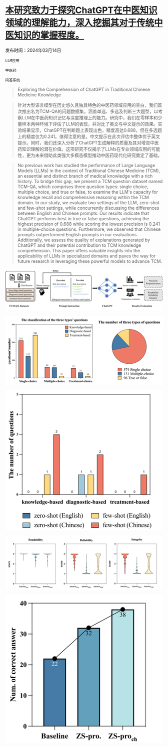 # [本研究致力于探究ChatGPT在中医知识领域的理解能力，深入挖掘其对于传统中医知识的掌握程度。](https://arxiv.org/abs/2403.09164)

发布时间：2024年03月14日

`LLM应用`

`中医药`

`问答系统`

> Exploring the Comprehension of ChatGPT in Traditional Chinese Medicine Knowledge

> 针对大型语言模型在历史悠久且独具特色的中医药领域应用的空白，我们首次推出名为TCM-QA的问题数据集，涵盖单选、多选及判断三大题型，以考察LLM在中医药知识记忆与深度推理上的能力。研究中，我们在零样本和少量样本两种环境下评估了LLM的表现，并对比了英文与中文提示的效果。实验结果显示，ChatGPT在判断题上表现出色，精度高达0.688，但在多选题上的精度仅为0.241。值得注意的是，中文提示在此次评估中整体优于英文提示。同时，我们还深入分析了ChatGPT生成解释的质量及其对增进中医药知识理解的潜在价值。这项研究不仅揭示了LLMs在专业领域应用的可能性，更为未来借助此类强大多模态模型推动中医药现代化研究奠定了基础。

> No previous work has studied the performance of Large Language Models (LLMs) in the context of Traditional Chinese Medicine (TCM), an essential and distinct branch of medical knowledge with a rich history. To bridge this gap, we present a TCM question dataset named TCM-QA, which comprises three question types: single choice, multiple choice, and true or false, to examine the LLM's capacity for knowledge recall and comprehensive reasoning within the TCM domain. In our study, we evaluate two settings of the LLM, zero-shot and few-shot settings, while concurrently discussing the differences between English and Chinese prompts. Our results indicate that ChatGPT performs best in true or false questions, achieving the highest precision of 0.688 while scoring the lowest precision is 0.241 in multiple-choice questions. Furthermore, we observed that Chinese prompts outperformed English prompts in our evaluations. Additionally, we assess the quality of explanations generated by ChatGPT and their potential contribution to TCM knowledge comprehension. This paper offers valuable insights into the applicability of LLMs in specialized domains and paves the way for future research in leveraging these powerful models to advance TCM.

![本研究致力于探究ChatGPT在中医知识领域的理解能力，深入挖掘其对于传统中医知识的掌握程度。](../../../paper_images/2403.09164/x1.png)

![本研究致力于探究ChatGPT在中医知识领域的理解能力，深入挖掘其对于传统中医知识的掌握程度。](../../../paper_images/2403.09164/x2.png)

![本研究致力于探究ChatGPT在中医知识领域的理解能力，深入挖掘其对于传统中医知识的掌握程度。](../../../paper_images/2403.09164/x3.png)

![本研究致力于探究ChatGPT在中医知识领域的理解能力，深入挖掘其对于传统中医知识的掌握程度。](../../../paper_images/2403.09164/x4.png)

![本研究致力于探究ChatGPT在中医知识领域的理解能力，深入挖掘其对于传统中医知识的掌握程度。](../../../paper_images/2403.09164/x5.png)